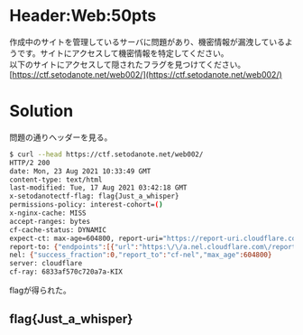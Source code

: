 # Header:Web:50pts
作成中のサイトを管理しているサーバに問題があり、機密情報が漏洩しているようです。サイトにアクセスして機密情報を特定してください。  
以下のサイトにアクセスして隠されたフラグを見つけてください。  
[https://ctf.setodanote.net/web002/](https://ctf.setodanote.net/web002/)  

# Solution
問題の通りヘッダーを見る。  
```bash
$ curl --head https://ctf.setodanote.net/web002/
HTTP/2 200
date: Mon, 23 Aug 2021 10:33:49 GMT
content-type: text/html
last-modified: Tue, 17 Aug 2021 03:42:18 GMT
x-setodanotectf-flag: flag{Just_a_whisper}
permissions-policy: interest-cohort=()
x-nginx-cache: MISS
accept-ranges: bytes
cf-cache-status: DYNAMIC
expect-ct: max-age=604800, report-uri="https://report-uri.cloudflare.com/cdn-cgi/beacon/expect-ct"
report-to: {"endpoints":[{"url":"https:\/\/a.nel.cloudflare.com\/report\/v3?s=V2cX3X4bMULAAxZQJoqrpGYTC%2BqRQbbryhrJ3VEGjxMU%2FY25jwOPUcLDEpTXzlwcHhPkbcctX2RtJH6rvGRAtEwTVDHOOoJHdC6%2B78tYB2dp6UnuDX9DWsUt30HsbGiQyRovjh8%3D"}],"group":"cf-nel","max_age":604800}
nel: {"success_fraction":0,"report_to":"cf-nel","max_age":604800}
server: cloudflare
cf-ray: 6833af570c720a7a-KIX

```
flagが得られた。  

## flag{Just_a_whisper}